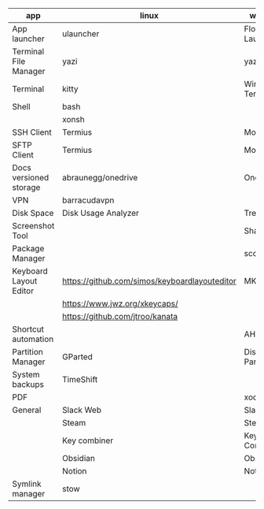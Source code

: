 | app                    | linux                                         | windows              |
| ---------------------- | --------------------------------------------- | -------------------- |
| App launcher           | ulauncher                                     | Flow Launcher        |
| Terminal File Manager  | yazi                                          | yazi                 |
| Terminal               | kitty                                         | Windows Terminal     |
| Shell                  | bash                                          |                      |
|                        | xonsh                                         |                      |
| SSH Client             | Termius                                       | MobaXTerm            |
| SFTP Client            | Termius                                       | MobaXTerm            |
| Docs versioned storage | abraunegg/onedrive                            | OneDrive             |
| VPN                    | barracudavpn                                  |                      |
| Disk Space             | Disk Usage Analyzer                           | Treesize             |
| Screenshot Tool        |                                               | Sharex               |
| Package Manager        |                                               | scoop                |
| Keyboard Layout Editor | https://github.com/simos/keyboardlayouteditor | MKLC                 |
|                        | https://www.jwz.org/xkeycaps/                 |                      |
|                        | https://github.com/jtroo/kanata               |                      |
| Shortcut automation    |                                               | AHK                  |
| Partition Manager      | GParted                                       | Disks and Partitions |
| System backups         | TimeShift                                     |                      |
| PDF                    |                                               | xodo                 |
| General                | Slack Web                                     | Slack                |
|                        | Steam                                         | Steam                |
|                        | Key combiner                                  | Key Combiner         |
|                        | Obsidian                                      | Obsidian             |
|                        | Notion                                        | Notion               |
| Symlink manager        | stow                                          |                      |




